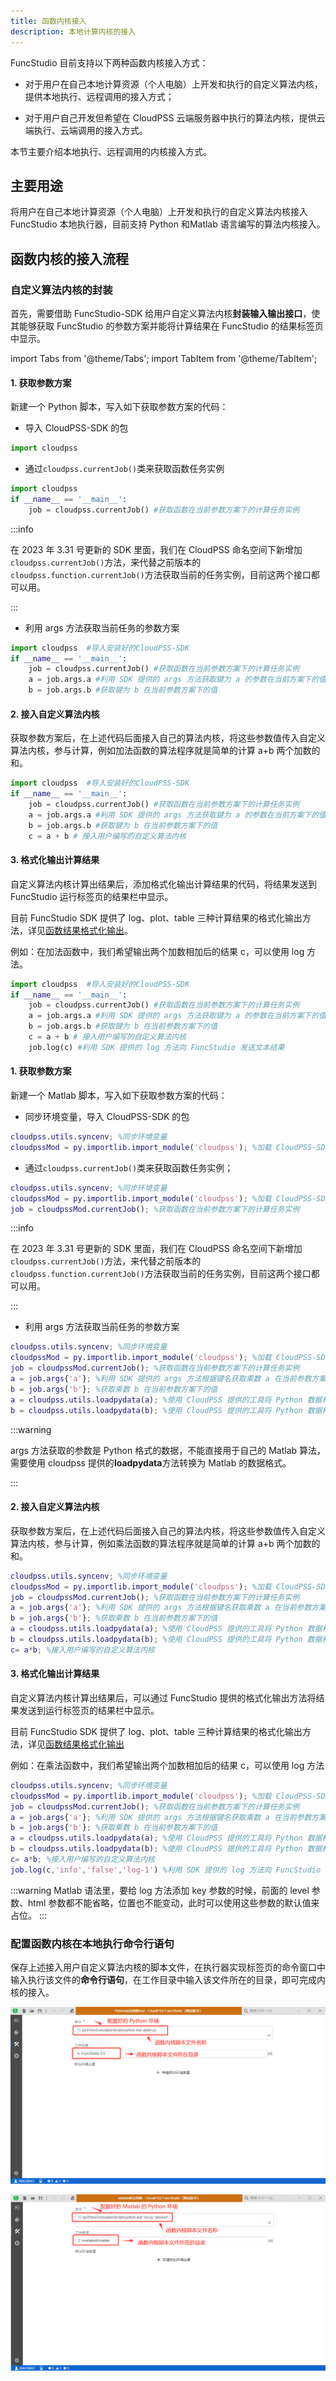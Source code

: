 ```yaml
---
title: 函数内核接入
description: 本地计算内核的接入
---
```


FuncStudio 目前支持以下两种函数内核接入方式：

- 对于用户在自己本地计算资源（个人电脑）上开发和执行的自定义算法内核，提供本地执行、远程调用的接入方式；

- 对于用户自己开发但希望在 CloudPSS 云端服务器中执行的算法内核，提供云端执行、云端调用的接入方式。

本节主要介绍本地执行、远程调用的内核接入方式。

## 主要用途

将用户在自己本地计算资源（个人电脑）上开发和执行的自定义算法内核接入 FuncStudio 本地执行器，目前支持 Python 和Matlab 语言编写的算法内核接入。

## 函数内核的接入流程

### 自定义算法内核的封装

首先，需要借助 FuncStudio-SDK 给用户自定义算法内核**封装输入输出接口**，使其能够获取 FuncStudio 的参数方案并能将计算结果在 FuncStudio 的结果标签页中显示。

import Tabs from '@theme/Tabs';
import TabItem from '@theme/TabItem';

<Tabs>
<!-- 分割线------ -->
<TabItem value="python" label="Python 内核">

####  1. 获取参数方案

新建一个 Python 脚本，写入如下获取参数方案的代码：

- 导入 CloudPSS-SDK 的包
  
```py showLineNumbers
import cloudpss
```

- 通过`cloudpss.currentJob()`类来获取函数任务实例
  
```py showLineNumbers
import cloudpss
if __name__ == '__main__': 
    job = cloudpss.currentJob() #获取函数在当前参数方案下的计算任务实例
```
:::info

在 2023 年 3.31 号更新的 SDK 里面，我们在 CloudPSS 命名空间下新增加`cloudpss.currentJob()`方法，来代替之前版本的`cloudpss.function.currentJob()`方法获取当前的任务实例，目前这两个接口都可以用。

:::

- 利用 args 方法获取当前任务的参数方案
  
```py showLineNumbers
import cloudpss  #导入安装好的CloudPSS-SDK
if __name__ == '__main__': 
    job = cloudpss.currentJob() #获取函数在当前参数方案下的计算任务实例
    a = job.args.a #利用 SDK 提供的 args 方法获取键为 a 的参数在当前方案下的值
    b = job.args.b #获取键为 b 在当前参数方案下的值
```

####  2. 接入自定义算法内核

获取参数方案后，在上述代码后面接入自己的算法内核，将这些参数值传入自定义算法内核，参与计算，例如加法函数的算法程序就是简单的计算 a+b 两个加数的和。

```py showLineNumbers
import cloudpss  #导入安装好的CloudPSS-SDK
if __name__ == '__main__': 
    job = cloudpss.currentJob() #获取函数在当前参数方案下的计算任务实例
    a = job.args.a #利用 SDK 提供的 args 方法获取键为 a 的参数在当前方案下的值
    b = job.args.b #获取键为 b 在当前参数方案下的值
    c = a + b # 接入用户编写的自定义算法内核
```

####  3. 格式化输出计算结果

自定义算法内核计算出结果后，添加格式化输出计算结果的代码，将结果发送到 FuncStudio 运行标签页的结果栏中显示。

目前 FuncStudio SDK 提供了 log、plot、table 三种计算结果的格式化输出方法，详见[函数结果格式化输出](../result/index.md)。

例如：在加法函数中，我们希望输出两个加数相加后的结果 c，可以使用 log 方法。

```py showLineNumbers
import cloudpss  #导入安装好的CloudPSS-SDK
if __name__ == '__main__': 
    job = cloudpss.currentJob() #获取函数在当前参数方案下的计算任务实例
    a = job.args.a #利用 SDK 提供的 args 方法获取键为 a 的参数在当前方案下的值
    b = job.args.b #获取键为 b 在当前参数方案下的值
    c = a + b # 接入用户编写的自定义算法内核
    job.log(c) #利用 SDK 提供的 log 方法向 FuncStudio 发送文本结果
```

</TabItem>
<!-- 分割线------ -->
<TabItem value="matlab" label="Matlab 内核">

####  1. 获取参数方案

新建一个 Matlab 脚本，写入如下获取参数方案的代码：

- 同步环境变量，导入 CloudPSS-SDK 的包
  
```matlab showLineNumbers
cloudpss.utils.syncenv; %同步环境变量
cloudpssMod = py.importlib.import_module('cloudpss'); %加载 CloudPSS-SDK
```

- 通过`cloudpss.currentJob()`类来获取函数任务实例；
  
```matlab showLineNumbers
cloudpss.utils.syncenv; %同步环境变量
cloudpssMod = py.importlib.import_module('cloudpss'); %加载 CloudPSS-SDK
job = cloudpssMod.currentJob(); %获取函数在当前参数方案下的计算任务实例
```

:::info

在 2023 年 3.31 号更新的 SDK 里面，我们在 CloudPSS 命名空间下新增加`cloudpss.currentJob()`方法，来代替之前版本的`cloudpss.function.currentJob()`方法获取当前的任务实例，目前这两个接口都可以用。

:::

- 利用 args 方法获取当前任务的参数方案
  
```matlab showLineNumbers
cloudpss.utils.syncenv; %同步环境变量
cloudpssMod = py.importlib.import_module('cloudpss'); %加载 CloudPSS-SDK
job = cloudpssMod.currentJob(); %获取函数在当前参数方案下的计算任务实例
a = job.args{'a'}; %利用 SDK 提供的 args 方法根据键名获取乘数 a 在当前参数方案下的值
b = job.args{'b'}; %获取乘数 b 在当前参数方案下的值
a = cloudpss.utils.loadpydata(a); %使用 CloudPSS 提供的工具将 Python 数据格式转换为 Matlab 数据格式
b = cloudpss.utils.loadpydata(b); %使用 CloudPSS 提供的工具将 Python 数据格式转换为 Matlab 数据格式
```
:::warning

args 方法获取的参数是 Python 格式的数据，不能直接用于自己的 Matlab 算法，需要使用 cloudpss 提供的**loadpydata**方法转换为 Matlab 的数据格式。

:::

####  2. 接入自定义算法内核

获取参数方案后，在上述代码后面接入自己的算法内核，将这些参数值传入自定义算法内核，参与计算，例如乘法函数的算法程序就是简单的计算 a+b 两个加数的和。

```matlab title="product.m" showLineNumbers
cloudpss.utils.syncenv; %同步环境变量
cloudpssMod = py.importlib.import_module('cloudpss'); %加载 CloudPSS-SDK
job = cloudpssMod.currentJob(); %获取函数在当前参数方案下的计算任务实例
a = job.args{'a'}; %利用 SDK 提供的 args 方法根据键名获取乘数 a 在当前参数方案下的值
b = job.args{'b'}; %获取乘数 b 在当前参数方案下的值
a = cloudpss.utils.loadpydata(a); %使用 CloudPSS 提供的工具将 Python 数据格式转换为 Matlab 数据格式
b = cloudpss.utils.loadpydata(b); %使用 CloudPSS 提供的工具将 Python 数据格式转换为 Matlab 数据格式
c= a*b; %接入用户编写的自定义算法内核
```
####  3. 格式化输出计算结果

自定义算法内核计算出结果后，可以通过 FuncStudio 提供的格式化输出方法将结果发送到运行标签页的结果栏中显示。

目前 FuncStudio SDK 提供了 log、plot、table 三种计算结果的格式化输出方法，详见[函数结果格式化输出](../result/index.md)

例如：在乘法函数中，我们希望输出两个加数相加后的结果 c，可以使用 log 方法

```matlab title="product.m" showLineNumbers
cloudpss.utils.syncenv; %同步环境变量
cloudpssMod = py.importlib.import_module('cloudpss'); %加载 CloudPSS-SDK
job = cloudpssMod.currentJob(); %获取函数在当前参数方案下的计算任务实例
a = job.args{'a'}; %利用 SDK 提供的 args 方法根据键名获取乘数 a 在当前参数方案下的值
b = job.args{'b'}; %获取乘数 b 在当前参数方案下的值
a = cloudpss.utils.loadpydata(a); %使用 CloudPSS 提供的工具将 Python 数据格式转换为 Matlab 数据格式
b = cloudpss.utils.loadpydata(b); %使用 CloudPSS 提供的工具将 Python 数据格式转换为 Matlab 数据格式
c= a*b; %接入用户编写的自定义算法内核
job.log(c,'info','false','log-1') %利用 SDK 提供的 log 方法向 FuncStudio 发送文本结果
```

:::warning
Matlab 语法里，要给 log 方法添加 key 参数的时候，前面的 level 参数、html 参数都不能省略，位置也不能变动，此时可以使用这些参数的默认值来占位。
:::

</TabItem>
</Tabs>

### 配置函数内核在本地执行命令行语句

保存上述接入用户自定义算法内核的脚本文件，在执行器实现标签页的命令窗口中输入执行该文件的**命令行语句**，在工作目录中输入该文件所在的目录，即可完成内核的接入。

<Tabs>
<TabItem value="py" label="Python 内核">

![本地执行 Python 内核的命令行配置](./1.png)

</TabItem>
<TabItem value="Matlab" label="Matlab 内核">

![本地执行 Matlab 内核的命令行配置](./2.png)

</TabItem>
</Tabs>

